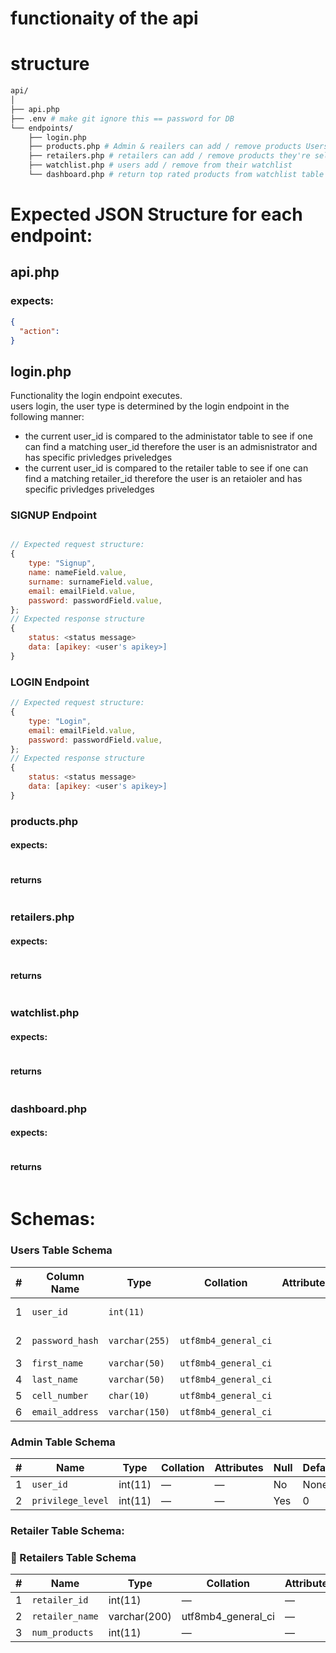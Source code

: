 # functionaity of the api
# structure
```bash
api/
│
├── api.php
├── .env # make git ignore this == password for DB
└── endpoints/
    ├── login.php
    ├── products.php # Admin & reailers can add / remove products Users can sort/filter/search products & add to watchlist
    ├── retailers.php # retailers can add / remove products they're sellring
    ├── watchlist.php # users add / remove from their watchlist
    └── dashboard.php # return top rated products from watchlist table
```


# Expected JSON Structure for each endpoint:
## api.php
### expects:
```json
{
  "action":
}

```

## login.php
Functionality the login endpoint executes. <br>
users login, the user type is determined by the login endpoint in the following manner:
* the current user_id is compared to the administator table to see if one can find a matching user_id therefore the user is an admisnistrator and has specific privledges priveledges
* the current user_id is compared to the retailer table to see if one can find a matching retailer_id therefore the user is an retaioler and has specific privledges priveledges
### SIGNUP  Endpoint
```js

// Expected request structure:
{
    type: "Signup",
    name: nameField.value,
    surname: surnameField.value,
    email: emailField.value,
    password: passwordField.value,
};
// Expected response structure
{
    status: <status message>
    data: [apikey: <user's apikey>]
}

```

### LOGIN  Endpoint
```js
// Expected request structure:
{
    type: "Login",
    email: emailField.value,
    password: passwordField.value,
};
// Expected response structure
{
    status: <status message>
    data: [apikey: <user's apikey>]
}
```

### products.php
#### expects:
```json

```
#### returns
```json

```

### retailers.php
#### expects:
```json

```
#### returns
```json

```


### watchlist.php
#### expects:
```json

```
#### returns
```json

```


### dashboard.php
#### expects:
```json

```
#### returns
```json

```



# Schemas:
### Users Table Schema

| #  | Column Name     | Type          | Collation            | Attributes      | Null | Default | Extra           | Notes             |
|----|------------------|---------------|-----------------------|------------------|------|---------|------------------|--------------------|
| 1  | `user_id`        | `int(11)`      |                       |                  | No   | None    | AUTO_INCREMENT  | Primary Key        |
| 2  | `password_hash`  | `varchar(255)` | `utf8mb4_general_ci`  |                  | No   | None    |                  | Hashed password    |
| 3  | `first_name`     | `varchar(50)`  | `utf8mb4_general_ci`  |                  | No   | None    |                  |                    |
| 4  | `last_name`      | `varchar(50)`  | `utf8mb4_general_ci`  |                  | Yes  | NULL    |                  | Optional           |
| 5  | `cell_number`    | `char(10)`     | `utf8mb4_general_ci`  |                  | No   | None    |                  |                    |
| 6  | `email_address`  | `varchar(150)` | `utf8mb4_general_ci`  |                  | Yes  | NULL    |                  | Indexedm           |


### Admin Table Schema

| #  | Name            | Type      | Collation           | Attributes | Null | Default | Extra          |
|----|-----------------|-----------|---------------------|------------|------|---------|----------------|
| 1  | `user_id`       | int(11)   | —                   | —          | No   | None    | AUTO_INCREMENT |
| 2  | `privilege_level` | int(11) | —                   | —          | Yes  | 0       | —              |


### Retailer Table Schema:
### 🏪 Retailers Table Schema

| #  | Name           | Type         | Collation           | Attributes | Null | Default | Extra          |
|----|----------------|--------------|----------------------|------------|------|---------|----------------|
| 1  | `retailer_id`   | int(11)      | —                    | —          | No   | None    | AUTO_INCREMENT |
| 2  | `retailer_name` | varchar(200) | utf8mb4_general_ci   | —          | No   | None    | —              |
| 3  | `num_products`  | int(11)      | —                    | —          | Yes  | -1      | —              |
